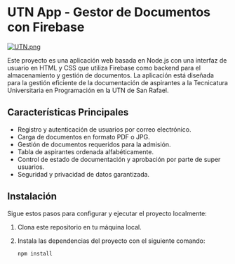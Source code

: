 # UTN App - Gestor de Documentos con Firebase

[![UTN.png](https://i.postimg.cc/C5HkbLwp/UTN.png)](https://postimg.cc/0Kjzsv6V)

Este proyecto es una aplicación web basada en Node.js con una interfaz de usuario en HTML y CSS que utiliza Firebase como backend para el almacenamiento y gestión de documentos. La aplicación está diseñada para la gestión eficiente de la documentación de aspirantes a la Tecnicatura Universitaria en Programación en la UTN de San Rafael.

## Características Principales

- Registro y autenticación de usuarios por correo electrónico.
- Carga de documentos en formato PDF o JPG.
- Gestión de documentos requeridos para la admisión.
- Tabla de aspirantes ordenada alfabéticamente.
- Control de estado de documentación y aprobación por parte de super usuarios.
- Seguridad y privacidad de datos garantizada.

## Instalación

Sigue estos pasos para configurar y ejecutar el proyecto localmente:

1. Clona este repositorio en tu máquina local.
2. Instala las dependencias del proyecto con el siguiente comando:

   ```bash
   npm install
